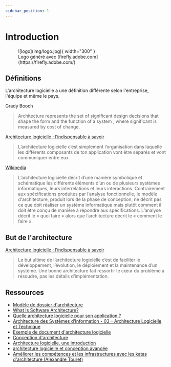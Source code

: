 ```yaml
---
sidebar_position: 1
---
```


# Introduction

<figure markdown="span">
  ![logo](img/logo.jpg){ width="300" }
  <figcaption>Logo généré avec [firefly.adobe.com](https://firefly.adobe.com/)</figcaption>
</figure>

## Définitions

L'architecture logicielle a une définition différente selon l'entreprise, l'équipe et même le pays.

Grady Booch
> Architecture represents the set of significant design decisions that shape the form and the function of a system , where significant is measured by cost of change.

[Architecture logicielle : l’indispensable à savoir](https://www.jesuisundev.com/architecture-logicielle/)

> L’architecture logicielle c’est simplement l’organisation dans laquelle les différents composants de ton application vont être séparés et vont communiquer entre eux.

[Wikipedia](https://fr.wikipedia.org/wiki/Architecture_logicielle)

> L’architecture logicielle décrit d’une manière symbolique et schématique les différents éléments d’un ou de plusieurs systèmes informatiques, leurs interrelations et leurs interactions. Contrairement aux spécifications produites par l’analyse fonctionnelle, le modèle d'architecture, produit lors de la phase de conception, ne décrit pas ce que doit réaliser un système informatique mais plutôt comment il doit être conçu de manière à répondre aux spécifications. L’analyse décrit le « quoi faire » alors que l’architecture décrit le « comment le faire ».

## But de l'architecture

[Architecture logicielle : l’indispensable à savoir](https://www.jesuisundev.com/architecture-logicielle/)

> Le but ultime de l’architecture logicielle c’est de faciliter le développement, l’évolution, le déploiement et la maintenance d’un système.
> Une bonne architecture fait ressortir le cœur du problème à résoudre, pas les détails d’implémentation.

## Ressources

- [Modèle de dossier d'architecture](https://github.com/bflorat/modele-da)
- [What Is Software Architecture?](https://www.castsoftware.com/glossary/what-is-software-architecture-tools-design-definition-explanation-best)
- [Quelle architecture logicielle pour son application ?](https://www.softfluent.fr/blog/architecture-logicielle-pour-application/)
- [Architecture des Systèmes d’Information - 03 – Architecture Logicielle et Technique](http://damien.ploix.free.fr/archi/2014-ARCHISI2-03-Ploix-ALT-V0%201.pdf)
- [Exemple de document d'architecture logicielle](https://isisniper.sourceforge.net/ac/Document_d_architecture_logicielle_2002_02_04.htm)
- [Conception d'architecture](http://www2.ift.ulaval.ca/~lamontagne/glo3001/documentationArchitecture.pdf)
- [Architecture logicielle, une introduction](http://www2.ift.ulaval.ca/~lamontagne/glo3001/introArchitecture.pdf)
- [architecture logicielle et conception avancée](https://www.ptidej.net/courses/log4430/winter12/slides/Cours%201%20-%20Conception%20architecturale%201.pdf)
- [Améliorer les compétences et les infrastructures avec les katas d'architecture (Alexandre Touret)](https://www.youtube.com/watch?v=DKfR5AVD_AM)
